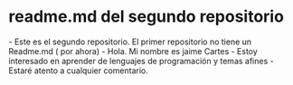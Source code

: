 <h1>readme.md del segundo repositorio</h1>
- Este es el segundo repositorio. El primer repositorio no tiene un Readme.md ( por ahora)
- Hola. Mi nombre es jaime Cartes
- Estoy interesado en aprender de lenguajes de programación y temas afines
- Estaré atento a cualquier comentario.


<!---
Jaime753/Jaime753 is a ✨ special ✨ repository because its `README.md` (this file) appears on your GitHub profile.
You can click the Preview link to take a look at your changes.
--->
